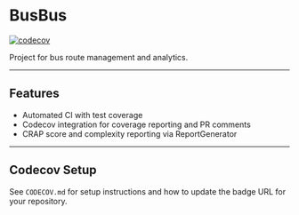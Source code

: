 # BusBus

[![codecov](https://codecov.io/gh/OWNER/REPO/branch/main/graph/badge.svg)](https://codecov.io/gh/OWNER/REPO)

Project for bus route management and analytics.

---

## Features
- Automated CI with test coverage
- Codecov integration for coverage reporting and PR comments
- CRAP score and complexity reporting via ReportGenerator

---

## Codecov Setup
See `CODECOV.md` for setup instructions and how to update the badge URL for your repository.
